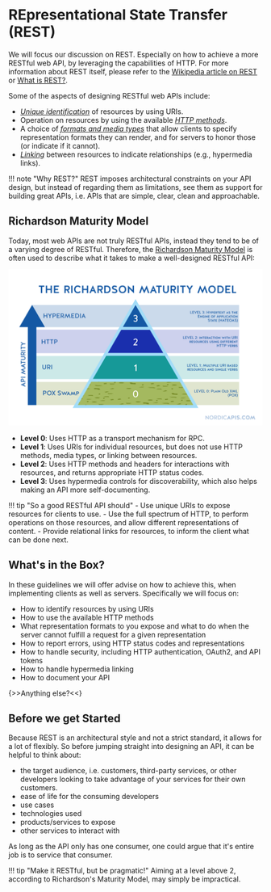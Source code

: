 # REpresentational State Transfer (REST)

We will focus our discussion on REST. Especially on how to achieve a more RESTful web API, by leveraging the capabilities of HTTP. For more information about REST itself, please refer to the [Wikipedia article on REST](http://en.wikipedia.org/wiki/Representational_state_transfer) or [What is REST?](<https://www.restapitutorial.com/lessons/whatisrest.html>).

Some of the aspects of designing RESTful web APIs include:

- *[Unique identification](/resource_identifiers)* of resources by using URIs.
- Operation on resources by using the available *[HTTP methods](/methods)*.
- A choice of *[formats and media types](/representations/#format-and-a-media-type)* that allow clients to specify representation formats they can render, and for servers to honor those (or indicate if it cannot).
- *[Linking](/hypermedia)* between resources to indicate relationships (e.g., hypermedia links).

!!! note "Why REST?"
    REST imposes architectural constraints on your API design, but instead of regarding them as limitations, see them as support for building great APIs, i.e. APIs that are simple, clear, clean and approachable.

## Richardson Maturity Model

Today, most web APIs are not truly RESTful APIs, instead they tend to be of a varying degree of RESTful. Therefore, the [Richardson Maturity Model](http://martinfowler.com/articles/richardsonMaturityModel.html) is often used to describe what it takes to make a well-designed RESTful API:

![Richardson Maturity Model](./imgs/richardson-maturity-model.png)

- **Level 0**: Uses HTTP as a transport mechanism for RPC.
- **Level 1**: Uses URIs for individual resources, but does not use HTTP methods, media types, or linking between resources.
- **Level 2**: Uses HTTP methods and headers for interactions with resources, and returns appropriate HTTP status codes.
- **Level 3**: Uses hypermedia controls for discoverability, which also helps making an API more self-documenting.

!!! tip "So a good RESTful API should"
    - Use unique URIs to expose resources for clients to use.
    - Use the full spectrum of HTTP, to perform operations on those resources, and allow different representations of content.
    - Provide relational links for resources, to inform the client what can be done next.

## What's in the Box?

In these guidelines we will offer advise on how to achieve this, when implementing clients as well as servers. Specifically we will focus on:

- How to identify resources by using URIs
- How to use the available HTTP methods
- What representation formats to you expose and what to do when the server cannot fulfill a request for a given representation
- How to report errors, using HTTP status codes and representations
- How to handle security, including HTTP authentication, OAuth2, and API tokens
- How to handle hypermedia linking
- How to document your API

{>>Anything else?<<}

## Before we get Started

Because REST is an architectural style and not a strict standard, it allows for a lot of flexibly. So before jumping straight into designing an API, it can be helpful to think about:

- the target audience, i.e. customers, third-party services, or other developers looking to take advantage of your services for their own customers.
- ease of life for the consuming developers
- use cases
- technologies used
- products/services to expose
- other services to interact with

As long as the API only has one consumer, one could argue that it's entire job is to service that consumer. 

!!! tip "Make it RESTful, but be pragmatic!"
    Aiming at a level above 2, according to Richardson's Maturity Model, may simply be impractical.
